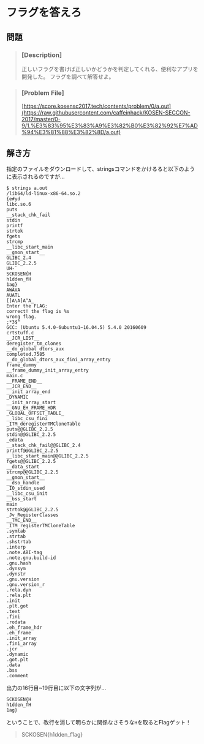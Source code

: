 # フラグを答えろ
## 問題
> ### [Description]
> 正しいフラグを書けば正しいかどうかを判定してくれる、便利なアプリを開発した。
フラグを調べて解答せよ。  

> ### [Problem File]
>[https://score.kosensc2017.tech/contents/problem/0/a.out](https://raw.githubusercontent.com/caffeinhack/KOSEN-SECCON-2017/master/0-9/1.%E3%83%95%E3%83%A9%E3%82%B0%E3%82%92%E7%AD%94%E3%81%88%E3%82%8D/a.out)

## 解き方
指定のファイルをダウンロードして、stringsコマンドをかけるると以下のように表示されるのですが…
```
$ strings a.out
/lib64/ld-linux-x86-64.so.2
{e#yd
libc.so.6
puts
__stack_chk_fail
stdin
printf
strtok
fgets
strcmp
__libc_start_main
__gmon_start__
GLIBC_2.4
GLIBC_2.2.5
UH-`
SCKOSEN{H
h1dden_fH
1ag}
AWAVA
AUATL
[]A\A]A^A_
Enter the FLAG:
correct! the flag is %s
wrong flag.
;*3$"
GCC: (Ubuntu 5.4.0-6ubuntu1~16.04.5) 5.4.0 20160609
crtstuff.c
__JCR_LIST__
deregister_tm_clones
__do_global_dtors_aux
completed.7585
__do_global_dtors_aux_fini_array_entry
frame_dummy
__frame_dummy_init_array_entry
main.c
__FRAME_END__
__JCR_END__
__init_array_end
_DYNAMIC
__init_array_start
__GNU_EH_FRAME_HDR
_GLOBAL_OFFSET_TABLE_
__libc_csu_fini
_ITM_deregisterTMCloneTable
puts@@GLIBC_2.2.5
stdin@@GLIBC_2.2.5
_edata
__stack_chk_fail@@GLIBC_2.4
printf@@GLIBC_2.2.5
__libc_start_main@@GLIBC_2.2.5
fgets@@GLIBC_2.2.5
__data_start
strcmp@@GLIBC_2.2.5
__gmon_start__
__dso_handle
_IO_stdin_used
__libc_csu_init
__bss_start
main
strtok@@GLIBC_2.2.5
_Jv_RegisterClasses
__TMC_END__
_ITM_registerTMCloneTable
.symtab
.strtab
.shstrtab
.interp
.note.ABI-tag
.note.gnu.build-id
.gnu.hash
.dynsym
.dynstr
.gnu.version
.gnu.version_r
.rela.dyn
.rela.plt
.init
.plt.got
.text
.fini
.rodata
.eh_frame_hdr
.eh_frame
.init_array
.fini_array
.jcr
.dynamic
.got.plt
.data
.bss
.comment
```

出力の16行目~19行目に以下の文字列が…
```
SCKOSEN{H
h1dden_fH
1ag}
```

ということで、改行を消して明らかに関係なさそうな`H`を取るとFlagゲット！
> SCKOSEN{h1dden_f1ag}
